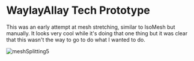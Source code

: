 # WaylayAllay Tech Prototype
This was an early attempt at mesh stretching, similar to IsoMesh but manually. It looks very cool while it's doing that one thing but it was clear that this wasn't the way to go to do what I wanted to do.

![meshSplitting5](https://user-images.githubusercontent.com/18707147/123713713-e7aeeb00-d86c-11eb-9827-554cb098e997.gif)
